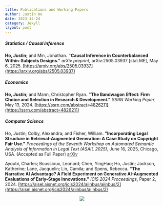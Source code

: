 ```yaml
---
title: Publications and Working Papers
author: Justin Ho
date: 2023-12-24
category: Jekyll
layout: post
---
```


##### Statistics / Causal Inference 

**Ho, Justin**; and Min, Jonathan. **"Causal Inference in Counterbalanced Within-Subjects Designs."** *arXiv preprint*, arXiv:2505.03937 [stat.ME], May 6, 2025. [https://arxiv.org/abs/2505.03937](https://arxiv.org/abs/2505.03937)

##### Economics

**Ho, Justin**; and Mann, Christopher Ryan. **"The Bandwagon Effect: Firm Choice and Selection in Research & Development."** *SSRN Working Paper*, May 13, 2024. [https://ssrn.com/abstract=4826211](https://ssrn.com/abstract=4826211)


##### Computer Science

Ho, Justin; Colby, Alexandra; and Fisher, William. **"Incorporating Legal Structure in Retrieval-Augmented Generation: A Case Study on Copyright Fair Use."** *Proceedings of the Seventh Workshop on Automated Semantic Analysis of Information in Legal Text (ASAIL 2025)*, June 16, 2025, Chicago, USA. (Accepted as Full Paper) [arXiv](https://arxiv.org/abs/2505.02164)

Ayoubi, Charles; Boussioux, Leonard; Chen, YingHao; Ho, Justin; Jackson, Katherine; Lane, Jacquelin; Lin, Camila; and Spens, Rebecca. **"The Narrative AI Advantage? A Field Experiment on Generative AI-Augmented Evaluations of Early-Stage Innovations."** *ICIS 2024 Proceedings*, Paper 2, 2024. [https://aisel.aisnet.org/icis2024/aiinbus/aiinbus/2](https://aisel.aisnet.org/icis2024/aiinbus/aiinbus/2)

<div style="text-align: center"><img src="https://github.com/justinhjy1004/jekyll-gitbook/blob/master/assets/dinosaur.gif?raw=true" /></div>
